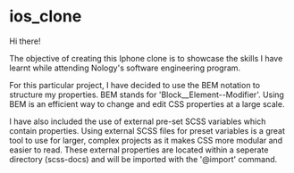 # ios_clone

Hi there!

The objective of creating this Iphone clone is to showcase the skills I have learnt while attending Nology's software engineering program. 


For this particular project, I have decided to use the BEM notation to structure my properties. BEM stands for 'Block__Element--Modifier'. Using BEM is an efficient way to change and edit CSS properties at a large scale.


I have also included the use of external pre-set SCSS variables which contain properties. Using external SCSS files for preset variables is a great tool to use for larger, complex projects as it makes CSS more modular and easier to read. These external properties are located within a seperate directory (scss-docs) and will be imported with the '@import' command.
